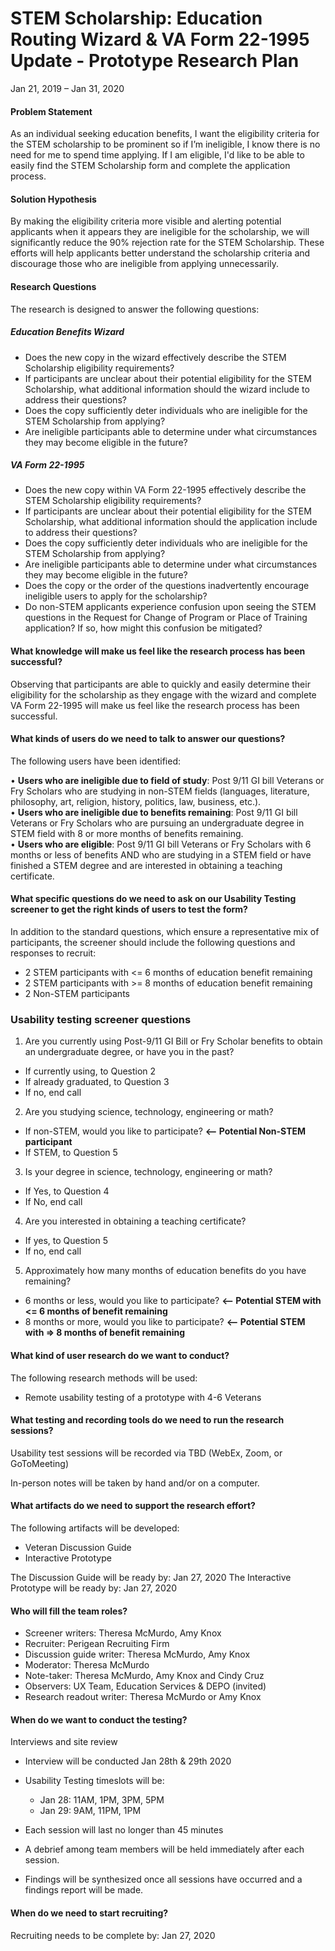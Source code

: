 # STEM Scholarship: Education Routing Wizard & VA Form 22-1995 Update - Prototype Research Plan

Jan 21, 2019 – Jan 31, 2020


#### Problem Statement 
As an individual seeking education benefits, I want the eligibility criteria for the STEM scholarship to be prominent so if I’m ineligible, I know there is no need for me to spend time applying. If I am eligible, I'd like to be able to easily find the STEM Scholarship form and complete the application process.  

#### Solution Hypothesis
By making the eligibility criteria more visible and alerting potential applicants when it appears they are ineligible for the scholarship, we will significantly reduce the 90% rejection rate for the STEM Scholarship.  These efforts will help applicants better understand the scholarship criteria and discourage those who are ineligible from applying unnecessarily.

#### Research Questions

The research is designed to answer the following questions:

##### Education Benefits Wizard
* Does the new copy in the wizard effectively describe the STEM Scholarship eligibility requirements?
* If participants are unclear about their potential eligibility for the STEM Scholarship, what additional information should the wizard include to address their questions?
* Does the copy sufficiently deter individuals who are ineligible for the STEM Scholarship from applying?
* Are ineligible participants able to determine under what circumstances they may become eligible in the future?

##### VA Form 22-1995
* Does the new copy within VA Form 22-1995 effectively describe the STEM Scholarship eligibility requirements?
* If participants are unclear about their potential eligibility for the STEM Scholarship, what additional information should the application include to address their questions?  
* Does the copy sufficiently deter individuals who are ineligible for the STEM Scholarship from applying?
* Are ineligible participants able to determine under what circumstances they may become eligible in the future?
* Does the copy or the order of the questions inadvertently encourage ineligible users to apply for the scholarship?
*	Do non-STEM applicants experience confusion upon seeing the STEM questions in the Request for Change of Program or Place of Training application? If so, how might this confusion be mitigated?

#### What knowledge will make us feel like the research process has been successful?

Observing that participants are able to quickly and easily determine their eligibility for the scholarship as they engage with the wizard and complete VA Form 22-1995 will make us feel like the research process has been successful.

#### What kinds of users do we need to talk to answer our questions?

The following users have been identified:

•	**Users who are ineligible due to field of study**: Post 9/11 GI bill Veterans or Fry Scholars who are studying in non-STEM fields (languages, literature, philosophy, art, religion, history, politics, law, business, etc.).  
•	**Users who are ineligible due to benefits remaining**: Post 9/11 GI bill Veterans or Fry Scholars who are pursuing an undergraduate degree in STEM field with 8 or more months of benefits remaining.  
•	**Users who are eligible**: Post 9/11 GI bill Veterans or Fry Scholars with 6 months or less of benefits AND who are studying in a STEM field or have finished a STEM degree and are interested in obtaining a teaching certificate.  

#### What specific questions do we need to ask on our Usability Testing screener to get the right kinds of users to test the form?

In addition to the standard questions, which ensure a representative mix of participants, the screener should include the following questions and responses to recruit:

* 2 STEM participants with <= 6 months of education benefit remaining
* 2 STEM participants with >= 8 months of education benefit remaining
* 2 Non-STEM participants

### Usability testing screener questions
1.	Are you currently using Post-9/11 GI Bill or Fry Scholar benefits to obtain an undergraduate degree, 
   or have you in the past?
  * If currently using, to Question 2
  * If already graduated, to Question 3
  * If no, end call 
2.	Are you studying science, technology, engineering or math?
  * If non-STEM, would you like to participate?   **<-- Potential Non-STEM participant**  
  * If STEM, to Question 5  
3.	Is your degree in science, technology, engineering or math?
  * If Yes, to Question 4   
  * If No, end call
4.	Are you interested in obtaining a teaching certificate?
  * If yes, to Question 5 
  * If no, end call
5.	Approximately how many months of education benefits do you have remaining?
  * 6 months or less, would you like to participate?   **<-- Potential STEM with <= 6 months of benefit remaining**  
  * 8 months or more, would you like to participate?   **<-- Potential STEM with => 8 months of benefit remaining**  

#### What kind of user research do we want to conduct?

The following research methods will be used:

* Remote usability testing of a prototype with 4-6 Veterans 

#### What testing and recording tools do we need to run the research sessions?

Usability test sessions will be recorded via TBD (WebEx, Zoom, or GoToMeeting)

In-person notes will be taken by hand and/or on a computer.

#### What artifacts do we need to support the research effort?

The following artifacts will be developed:
*	Veteran Discussion Guide  
* Interactive Prototype

The Discussion Guide will be ready by: Jan 27, 2020
The Interactive Prototype will be ready by: Jan 27, 2020

#### Who will fill the team roles?
* Screener writers: Theresa McMurdo, Amy Knox
* Recruiter: Perigean Recruiting Firm
* Discussion guide writer: Theresa McMurdo, Amy Knox
* Moderator: Theresa McMurdo
* Note-taker: Theresa McMurdo, Amy Knox and Cindy Cruz
* Observers: UX Team, Education Services & DEPO (invited)
* Research readout writer: Theresa McMurdo or Amy Knox

#### When do we want to conduct the testing?

Interviews and site review
*	Interview will be conducted Jan 28th & 29th 2020
*	Usability Testing timeslots will be: 
     * Jan 28: 11AM, 1PM, 3PM, 5PM  
     * Jan 29: 9AM, 11PM, 1PM
     
*	Each session will last no longer than 45 minutes
*	A debrief among team members will be held immediately after each session.
*	Findings will be synthesized once all sessions have occurred and a findings report will be made.

#### When do we need to start recruiting?

Recruiting needs to be complete by: Jan 27, 2020
